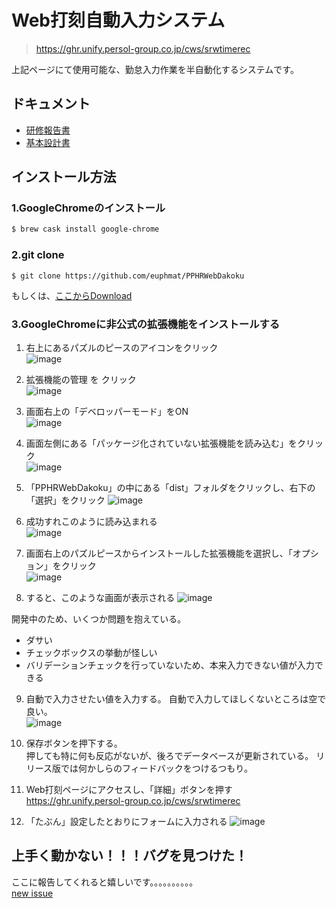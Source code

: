 # Web打刻自動入力システム

> https://ghr.unify.persol-group.co.jp/cws/srwtimerec

上記ページにて使用可能な、勤怠入力作業を半自動化するシステムです。

## ドキュメント

+ [研修報告書](https://github.com/euphmat/PPHRWebDakoku/blob/master/doc/00.%E7%A0%94%E4%BF%AE%E5%A0%B1%E5%91%8A%E6%9B%B8.md)
+ [基本設計書](https://github.com/euphmat/PPHRWebDakoku/blob/master/doc/01.%E5%9F%BA%E6%9C%AC%E8%A8%AD%E8%A8%88%E6%9B%B8.md)

## インストール方法

### 1.GoogleChromeのインストール
```bash
$ brew cask install google-chrome
```

### 2.git clone
```
$ git clone https://github.com/euphmat/PPHRWebDakoku
```
もしくは、[ここからDownload](https://github.com/euphmat/PPHRWebDakoku/archive/master.zip)

### 3.GoogleChromeに非公式の拡張機能をインストールする

1. 右上にあるパズルのピースのアイコンをクリック  
![image](https://i.imgur.com/gUtMFXU.png)

2. 拡張機能の管理 を クリック  
![image](https://i.imgur.com/DUn4qqd.png)

3. 画面右上の「デベロッパーモード」をON  
![image](https://i.imgur.com/0vPHQLY.png)

4. 画面左側にある「パッケージ化されていない拡張機能を読み込む」をクリック  
![image](https://i.imgur.com/NaSkZMh.png)

5. 「PPHRWebDakoku」の中にある「dist」フォルダをクリックし、右下の「選択」をクリック
![image](https://i.imgur.com/npNfR8h.png)

6. 成功すれこのように読み込まれる  
![image](https://i.imgur.com/FFbJ8PO.png)

7. 画面右上のパズルピースからインストールした拡張機能を選択し、「オプション」をクリック  
![image](https://i.imgur.com/MC1m9FF.png)

8. すると、このような画面が表示される
![image](https://i.imgur.com/wR9bdV5.png)

開発中のため、いくつか問題を抱えている。
+ ダサい
+ チェックボックスの挙動が怪しい
+ バリデーションチェックを行っていないため、本来入力できない値が入力できる

9. 自動で入力させたい値を入力する。 自動で入力してほしくないところは空で良い。  
![image](https://i.imgur.com/u4aBupr.png)

10. 保存ボタンを押下する。   
押しても特に何も反応がないが、後ろでデータベースが更新されている。
リリース版では何かしらのフィードバックをつけるつもり。

11. Web打刻ページにアクセスし、「詳細」ボタンを押す  
https://ghr.unify.persol-group.co.jp/cws/srwtimerec

12. 「たぶん」設定したとおりにフォームに入力される
![image](https://i.imgur.com/Djxk4PH.png)

## 上手く動かない！！！バグを見つけた！  
ここに報告してくれると嬉しいです。。。。。。。。。。  
[new issue](https://github.com/euphmat/PPHRWebDakoku/issues/new/choose)
